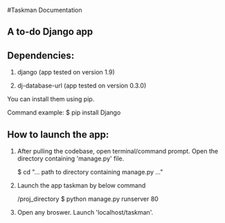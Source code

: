 #Taskman Documentation
## A to-do Django app


## Dependencies:
1. django (app tested on version 1.9)

2. dj-database-url (app tested on version 0.3.0)

You can install them using pip.

Command example: $ pip install Django


## How to launch the app:
1. After pulling the codebase, open terminal/command prompt. Open the directory containing 'manage.py' file.

      $ cd "... path to directory containing manage.py ..."


2. Launch the app taskman by below command

      /proj_directory $ python manage.py runserver 80


3. Open any broswer. Launch 'localhost/taskman'.
